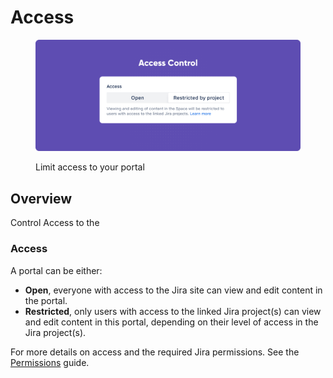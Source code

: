 # Access

<figure><img src="../../.gitbook/assets/Permissions - Header.png" alt=""><figcaption><p>Limit access to your portal</p></figcaption></figure>

## Overview

&#x20;Control Access to the&#x20;

### Access&#x20;

A portal can be either:

* **Open**, everyone with access to the Jira site can view and edit content in the portal.&#x20;
* **Restricted**, only users with access to the linked Jira project(s) can view and edit content in this portal, depending on their level of access in the Jira project(s).&#x20;

For more details on access and the required Jira permissions. See the [Permissions](permissions.md) guide.
